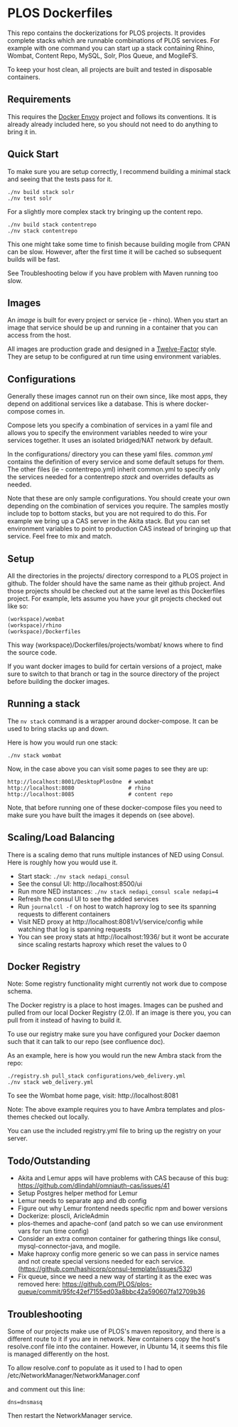 PLOS Dockerfiles
================

This repo contains the dockerizations for PLOS projects. It provides complete stacks which are runnable combinations of PLOS services. For example with one command you can start up a stack containing Rhino, Wombat, Content Repo, MySQL, Solr, Plos Queue, and MogileFS.

To keep your host clean, all projects are built and tested in disposable containers.


Requirements
------------
This requires the [Docker Envoy](https://github.com/jonocodes/envoy) project and follows its conventions. It is already already included here, so you should not need to do anything to bring it in.


Quick Start
-----------

To make sure you are setup correctly, I recommend building a minimal stack and seeing that the tests pass for it.

    ./nv build stack solr
    ./nv test solr

For a slightly more complex stack try bringing up the content repo.

    ./nv build stack contentrepo
    ./nv stack contentrepo

This one might take some time to finish because building mogile from CPAN can be slow. However, after the first time it will be cached so subsequent builds will be fast.

See Troubleshooting below if you have problem with Maven running too slow.

Images
------

An _image_ is built for every project or service (ie - rhino). When you start an image that service should be up and running in a container that you can access from the host.

All images are production grade and designed in a [Twelve-Factor](https://12factor.net/) style. They are setup to be configured at run time using environment variables.


Configurations
--------------

Generally these images cannot run on their own since, like most apps, they depend on additional services like a database. This is where docker-compose comes in.

Compose lets you specify a combination of services in a yaml file and allows you to specify the environment variables needed to wire your services together. It uses an isolated bridged/NAT network by default.

In the configurations/ directory you can these yaml files. _common.yml_ contains the definition of every service and some default setups for them. The other files (ie - contentrepo.yml) inherit common.yml to specify only the services needed for a contentrepo _stack_ and overrides defaults as needed.

Note that these are only sample configurations. You should create your own depending on the combination of services you require. The samples mostly include top to bottom stacks, but you are not required to do this. For example we bring up a CAS server in the Akita stack. But you can set environment variables to point to production CAS instead of bringing up that service. Feel free to mix and match.


Setup
-----

All the directories in the projects/ directory correspond to a PLOS project in github. The folder should have the same name as their github project. And those projects should be checked out at the same level as this Dockerfiles project. For example, lets assume you have your git projects checked out like so:

    (workspace)/wombat
    (workspace)/rhino
    (workspace)/Dockerfiles

This way (workspace)/Dockerfiles/projects/wombat/ knows where to find the source code.

If you want docker images to build for certain versions of a project, make sure to switch to that branch or tag in the source directory of the project before building the docker images.


Running a stack
---------------

The `nv stack` command is a wrapper around docker-compose. It can be used to bring stacks up and down.

Here is how you would run one stack:

    ./nv stack wombat

Now, in the case above you can visit some pages to see they are up:

    http://localhost:8001/DesktopPlosOne  # wombat
    http://localhost:8080                 # rhino
    http://localhost:8085                 # content repo

Note, that before running one of these docker-compose files you need to make sure you have built the images it depends on (see above).


Scaling/Load Balancing
----------------------

There is a scaling demo that runs multiple instances of NED using Consul. Here is roughly how you would use it.

* Start stack: `./nv stack nedapi_consul`
* See the consul UI: http://localhost:8500/ui
* Run more NED instances: `./nv stack nedapi_consul scale nedapi=4`
* Refresh the consul UI to see the added services
* Run `journalctl -f` on host to watch haproxy log to see its spanning requests to different containers
* Visit NED proxy at http://localhost:8081/v1/service/config while watching that log is spanning requests
* You can see proxy stats at http://localhost:1936/ but it wont be accurate since scaling restarts haproxy which reset the values to 0


Docker Registry
---------------

Note: Some registry functionality might currently not work due to compose schema.

The Docker registry is a place to host images. Images can be pushed and pulled from our local Docker Registry (2.0). If an image is there you, you can pull from it instead of having to build it.

To use our registry make sure you have configured your Docker daemon such that it can talk to our repo (see confluence doc).

As an example, here is how you would run the new Ambra stack from the repo:

    ./registry.sh pull_stack configurations/web_delivery.yml
    ./nv stack web_delivery.yml

To see the Wombat home page, visit:
    http://localhost:8081

Note: The above example requires you to have Ambra templates and plos-themes checked out locally.

You can use the included registry.yml file to bring up the registry on your server.

Todo/Outstanding
----------------

* Akita and Lemur apps will have problems with CAS because of this bug:
https://github.com/dlindahl/omniauth-cas/issues/41
* Setup Postgres helper method for Lemur
* Lemur needs to separate app and db config
* Figure out why Lemur frontend needs specific npm and bower versions
* Dockerize: ploscli, AricleAdmin
* plos-themes and apache-conf (and patch so we can use environment vars for run time config)
* Consider an extra common container for gathering things like consul, mysql-connector-java, and mogile.
* Make haproxy config more generic so we can pass in service names and not create special versions needed for each service. (https://github.com/hashicorp/consul-template/issues/532)
* Fix queue, since we need a new way of starting it as the exec was removed here: https://github.com/PLOS/plos-queue/commit/95fc42ef7155ed03a8bbc42a590607fa12709b36

Troubleshooting
---------------

Some of our projects make use of PLOS's maven repository, and there is a different route to it if you are in network. New containers copy the host's resolve.conf file into the container. However, in Ubuntu 14, it seems this file is managed differently on the host.

To allow resolve.conf to populate as it used to I had to open
/etc/NetworkManager/NetworkManager.conf

and comment out this line:

    dns=dnsmasq

Then restart the NetworkManager service.
